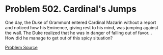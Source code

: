 # Problem 502. Cardinal's Jumps

One day, the Duke of Grammont entered Cardinal Mazarin without a report and noticed how his Eminence, giving rest to his mind, was jumping against the wall. The Duke realized that he was in danger of falling out of favor... How did he manage to get out of this spicy situation?

[Problem Source](https://www.trizland.ru/tasks/1431/)